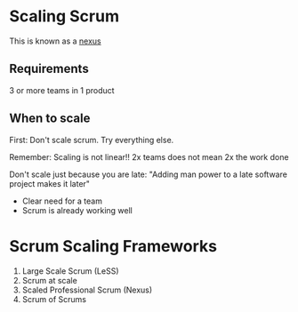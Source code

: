 [1]: https://www.scrum.org/resources/online-nexus-guide#:~:text=A%20Nexus%20is%20a%20group,which%20the%20Scrum%20Teams%20work.

# Scaling Scrum

This is known as a [nexus][1]

## Requirements

3 or more teams in 1 product

## When to scale

First: Don't scale scrum. Try everything else.

Remember: Scaling is not linear!! 2x teams does not mean 2x the work done

Don't scale just because you are late: "Adding man power to a late software project makes it later"

- Clear need for a team
- Scrum is already working well

# Scrum Scaling Frameworks

1. Large Scale Scrum (LeSS)
2. Scrum at scale
3. Scaled Professional Scrum (Nexus)
4. Scrum of Scrums
